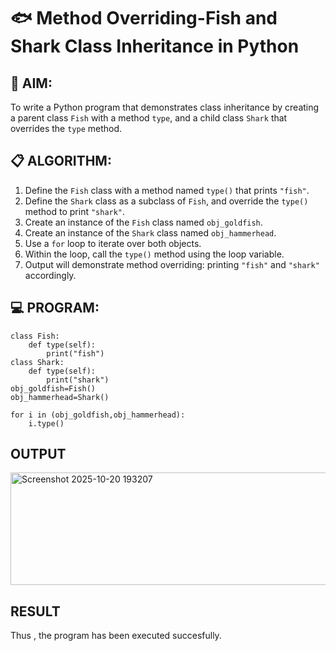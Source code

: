 # 🐟 Method Overriding-Fish and Shark Class Inheritance in Python

## 🧠 AIM:
To write a Python program that demonstrates class inheritance by creating a parent class `Fish` with a method `type`, and a child class `Shark` that overrides the `type` method.

## 📋 ALGORITHM:

1. Define the `Fish` class with a method named `type()` that prints `"fish"`.
2. Define the `Shark` class as a subclass of `Fish`, and override the `type()` method to print `"shark"`.
3. Create an instance of the `Fish` class named `obj_goldfish`.
4. Create an instance of the `Shark` class named `obj_hammerhead`.
5. Use a `for` loop to iterate over both objects.
6. Within the loop, call the `type()` method using the loop variable.
7. Output will demonstrate method overriding: printing `"fish"` and `"shark"` accordingly.

## 💻 PROGRAM:
~~~
class Fish:
    def type(self):
        print("fish")
class Shark:
    def type(self):
        print("shark")
obj_goldfish=Fish()
obj_hammerhead=Shark()

for i in (obj_goldfish,obj_hammerhead):
    i.type()
~~~
## OUTPUT
<img width="746" height="180" alt="Screenshot 2025-10-20 193207" src="https://github.com/user-attachments/assets/61972849-a7b1-4aca-90ec-80c88c22ca20" />

## RESULT
Thus , the program has been executed succesfully.
